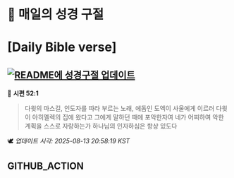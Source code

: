 # 🙏 매일의 성경 구절
# [Daily Bible verse]
## [![README에 성경구절 업데이트](https://github.com/DONGSUKA/first_test/actions/workflows/update-readme-bible.yml/badge.svg)](https://github.com/DONGSUKA/first_test/actions/workflows/update-readme-bible.yml)
<!-- START_BIBLE_VERSE -->
📖 **시편 52:1**
> 다윗의 마스길, 인도자를 따라 부르는 노래, 에돔인 도엑이 사울에게 이르러 다윗이 아히멜렉의 집에 왔다고 그에게 말하던 때에 포악한자여 네가 어찌하여 악한 계획을 스스로 자랑하는가 하나님의 인자하심은 항상 있도다

🕊️ _업데이트 시각: 2025-08-13 20:58:19 KST_
  <!-- END_BIBLE_VERSE -->
## GITHUB_ACTION
